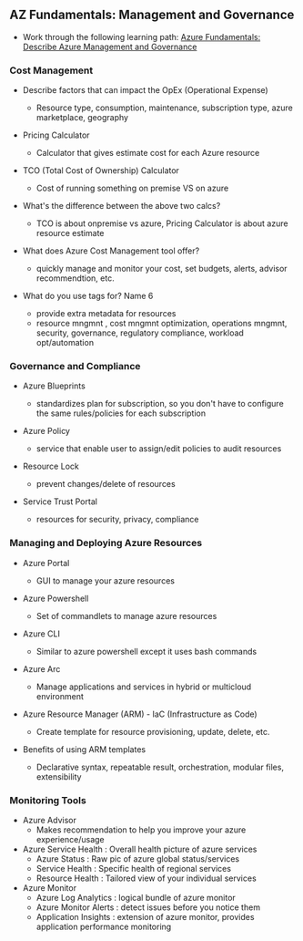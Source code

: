 ## AZ Fundamentals: Management and Governance
- Work through the following learning path: [Azure Fundamentals: Describe Azure Management and Governance](https://learn.microsoft.com/en-us/training/paths/describe-azure-management-governance/)

### Cost Management
- Describe factors that can impact the OpEx (Operational Expense)
	- Resource type, consumption, maintenance, subscription type, azure marketplace, geography

- Pricing Calculator
	- Calculator that gives estimate cost for each Azure resource
- TCO (Total Cost of Ownership) Calculator
	- Cost of running something on premise VS on azure

- What's the difference between the above two calcs?
	- TCO is about onpremise vs azure, Pricing Calculator is about azure resource estimate

- What does Azure Cost Management tool offer?
	- quickly manage and monitor your cost, set budgets, alerts, advisor recommendtion, etc.

- What do you use tags for? Name 6
	- provide extra metadata for resources
	- resource mngmnt , cost mngmnt optimization, operations mngmnt, security, governance, regulatory compliance, workload opt/automation

### Governance and Compliance
- Azure Blueprints
	 - standardizes plan for subscription, so you don't have to configure the same rules/policies for each subscription

- Azure Policy
	- service that enable user to assign/edit policies to audit resources

- Resource Lock
	- prevent changes/delete of resources

- Service Trust Portal
	- resources for security, privacy, compliance

### Managing and Deploying Azure Resources
- Azure Portal
	- GUI to manage your azure resources

- Azure Powershell
	- Set of commandlets to manage azure resources

- Azure CLI
	- Similar to azure powershell except it uses bash commands

- Azure Arc
	- Manage applications and services in hybrid or multicloud environment

- Azure Resource Manager (ARM) - IaC (Infrastructure as Code)
	- Create template for resource provisioning, update, delete, etc.

- Benefits of using ARM templates
	- Declarative syntax, repeatable result, orchestration, modular files, extensibility

### Monitoring Tools
- Azure Advisor
	- Makes recommendation to help you improve your azure experience/usage
- Azure Service Health : Overall health picture of azure services
	- Azure Status : Raw pic of azure global status/services
	- Service Health : Specific health of regional services
	- Resource Health : Tailored view of your individual services
- Azure Monitor
	- Azure Log Analytics : logical bundle of azure monitor 
	- Azure Monitor Alerts : detect issues before you notice them
	- Application Insights : extension of azure monitor, provides application performance monitoring
